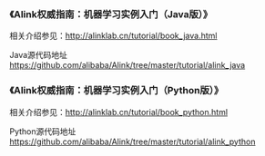 
### 《Alink权威指南：机器学习实例入门（Java版）》


相关介绍参见：http://alinklab.cn/tutorial/book_java.html

Java源代码地址 https://github.com/alibaba/Alink/tree/master/tutorial/alink_java


### 《Alink权威指南：机器学习实例入门（Python版）》


相关介绍参见：http://alinklab.cn/tutorial/book_python.html

Python源代码地址 https://github.com/alibaba/Alink/tree/master/tutorial/alink_python

